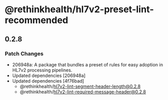 # @rethinkhealth/hl7v2-preset-lint-recommended

## 0.2.8

### Patch Changes

- 206948a: A package that bundles a preset of rules for easy adoption in HL7v2 processing pipelines.
- Updated dependencies [206948a]
- Updated dependencies [4f76bad]
  - @rethinkhealth/hl7v2-lint-segment-header-length@0.2.8
  - @rethinkhealth/hl7v2-lint-required-message-header@0.2.8
